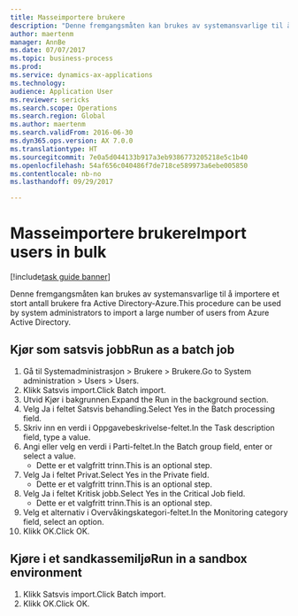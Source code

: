 ```yaml
--- 
title: Masseimportere brukere
description: "Denne fremgangsmåten kan brukes av systemansvarlige til å importere et stort antall brukere fra Active Directory-Azure."
author: maertenm
manager: AnnBe
ms.date: 07/07/2017
ms.topic: business-process
ms.prod: 
ms.service: dynamics-ax-applications
ms.technology: 
audience: Application User
ms.reviewer: sericks
ms.search.scope: Operations
ms.search.region: Global
ms.author: maertenm
ms.search.validFrom: 2016-06-30
ms.dyn365.ops.version: AX 7.0.0
ms.translationtype: HT
ms.sourcegitcommit: 7e0a5d044133b917a3eb9386773205218e5c1b40
ms.openlocfilehash: 54af656c040486f7de718ce589973a6ebe005850
ms.contentlocale: nb-no
ms.lasthandoff: 09/29/2017

---
```

# <a name="import-users-in-bulk"></a><span data-ttu-id="71848-103">Masseimportere brukere</span><span class="sxs-lookup"><span data-stu-id="71848-103">Import users in bulk</span></span>

[!include[task guide banner](../../includes/task-guide-banner.md)]

<span data-ttu-id="71848-104">Denne fremgangsmåten kan brukes av systemansvarlige til å importere et stort antall brukere fra Active Directory-Azure.</span><span class="sxs-lookup"><span data-stu-id="71848-104">This procedure can be used by system administrators to import a large number of users from Azure Active Directory.</span></span>


## <a name="run-as-a-batch-job"></a><span data-ttu-id="71848-105">Kjør som satsvis jobb</span><span class="sxs-lookup"><span data-stu-id="71848-105">Run as a batch job</span></span>
1. <span data-ttu-id="71848-106">Gå til Systemadministrasjon > Brukere > Brukere.</span><span class="sxs-lookup"><span data-stu-id="71848-106">Go to System administration > Users > Users.</span></span>
2. <span data-ttu-id="71848-107">Klikk Satsvis import.</span><span class="sxs-lookup"><span data-stu-id="71848-107">Click Batch import.</span></span>
3. <span data-ttu-id="71848-108">Utvid Kjør i bakgrunnen.</span><span class="sxs-lookup"><span data-stu-id="71848-108">Expand the Run in the background section.</span></span>
4. <span data-ttu-id="71848-109">Velg Ja i feltet Satsvis behandling.</span><span class="sxs-lookup"><span data-stu-id="71848-109">Select Yes in the Batch processing field.</span></span>
5. <span data-ttu-id="71848-110">Skriv inn en verdi i Oppgavebeskrivelse-feltet.</span><span class="sxs-lookup"><span data-stu-id="71848-110">In the Task description field, type a value.</span></span>
6. <span data-ttu-id="71848-111">Angi eller velg en verdi i Parti-feltet.</span><span class="sxs-lookup"><span data-stu-id="71848-111">In the Batch group field, enter or select a value.</span></span>
    * <span data-ttu-id="71848-112">Dette er et valgfritt trinn.</span><span class="sxs-lookup"><span data-stu-id="71848-112">This is an optional step.</span></span>  
7. <span data-ttu-id="71848-113">Velg Ja i feltet Privat.</span><span class="sxs-lookup"><span data-stu-id="71848-113">Select Yes in the Private field.</span></span>
    * <span data-ttu-id="71848-114">Dette er et valgfritt trinn.</span><span class="sxs-lookup"><span data-stu-id="71848-114">This is an optional step.</span></span>  
8. <span data-ttu-id="71848-115">Velg Ja i feltet Kritisk jobb.</span><span class="sxs-lookup"><span data-stu-id="71848-115">Select Yes in the Critical Job field.</span></span>
    * <span data-ttu-id="71848-116">Dette er et valgfritt trinn.</span><span class="sxs-lookup"><span data-stu-id="71848-116">This is an optional step.</span></span>  
9. <span data-ttu-id="71848-117">Velg et alternativ i Overvåkingskategori-feltet.</span><span class="sxs-lookup"><span data-stu-id="71848-117">In the Monitoring category field, select an option.</span></span>
10. <span data-ttu-id="71848-118">Klikk OK.</span><span class="sxs-lookup"><span data-stu-id="71848-118">Click OK.</span></span>

## <a name="run-in-a-sandbox-environment"></a><span data-ttu-id="71848-119">Kjøre i et sandkassemiljø</span><span class="sxs-lookup"><span data-stu-id="71848-119">Run in a sandbox environment</span></span>
1. <span data-ttu-id="71848-120">Klikk Satsvis import.</span><span class="sxs-lookup"><span data-stu-id="71848-120">Click Batch import.</span></span>
2. <span data-ttu-id="71848-121">Klikk OK.</span><span class="sxs-lookup"><span data-stu-id="71848-121">Click OK.</span></span>


